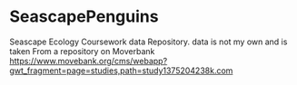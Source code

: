 # SeascapePenguins
Seascape Ecology Coursework data Repository. data is not my own and is taken From a repository on Moverbank https://www.movebank.org/cms/webapp?gwt_fragment=page=studies,path=study1375204238k.com 
